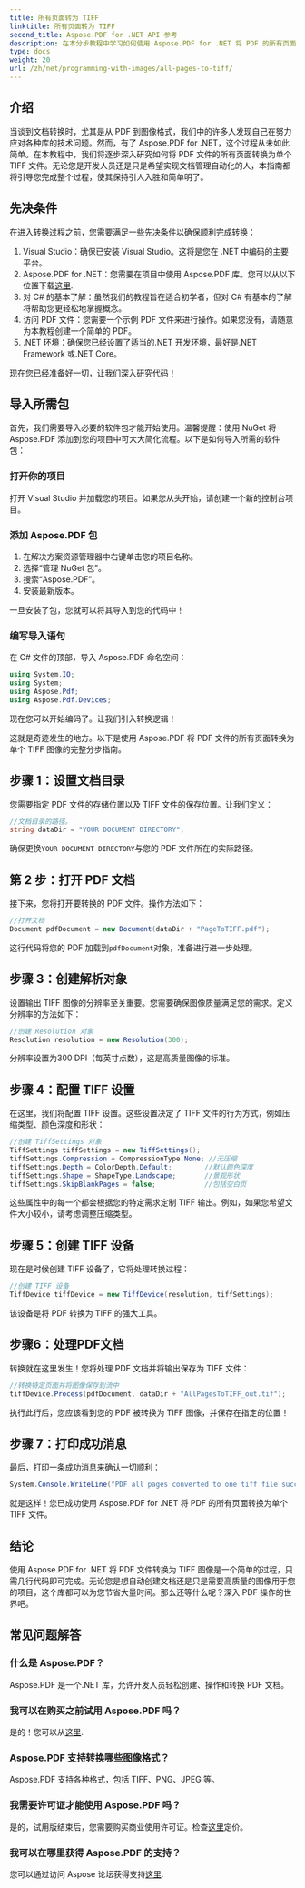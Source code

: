 ```yaml
---
title: 所有页面转为 TIFF
linktitle: 所有页面转为 TIFF
second_title: Aspose.PDF for .NET API 参考
description: 在本分步教程中学习如何使用 Aspose.PDF for .NET 将 PDF 的所有页面转换为 TIFF。轻松高效的文档管理。
type: docs
weight: 20
url: /zh/net/programming-with-images/all-pages-to-tiff/
---
```

## 介绍

当谈到文档转换时，尤其是从 PDF 到图像格式，我们中的许多人发现自己在努力应对各种库的技术问题。然而，有了 Aspose.PDF for .NET，这个过程从未如此简单。在本教程中，我们将逐步深入研究如何将 PDF 文件的所有页面转换为单个 TIFF 文件。无论您是开发人员还是只是希望实现文档管理自动化的人，本指南都将引导您完成整个过程，使其保持引人入胜和简单明了。

## 先决条件

在进入转换过程之前，您需要满足一些先决条件以确保顺利完成转换：

1. Visual Studio：确保已安装 Visual Studio。这将是您在 .NET 中编码的主要平台。
2.  Aspose.PDF for .NET：您需要在项目中使用 Aspose.PDF 库。您可以从以下位置下载[这里](https://releases.aspose.com/pdf/net/).
3. 对 C# 的基本了解：虽然我们的教程旨在适合初学者，但对 C# 有基本的了解将帮助您更轻松地掌握概念。
4. 访问 PDF 文件：您需要一个示例 PDF 文件来进行操作。如果您没有，请随意为本教程创建一个简单的 PDF。
5. .NET 环境：确保您已经设置了适当的.NET 开发环境，最好是.NET Framework 或.NET Core。

现在您已经准备好一切，让我们深入研究代码！

## 导入所需包

首先，我们需要导入必要的软件包才能开始使用。温馨提醒：使用 NuGet 将 Aspose.PDF 添加到您的项目中可大大简化流程。以下是如何导入所需的软件包：

### 打开你的项目

打开 Visual Studio 并加载您的项目。如果您从头开始，请创建一个新的控制台项目。

### 添加 Aspose.PDF 包

1. 在解决方案资源管理器中右键单击您的项目名称。
2. 选择“管理 NuGet 包”。
3. 搜索“Aspose.PDF”。
4. 安装最新版本。

一旦安装了包，您就可以将其导入到您的代码中！

### 编写导入语句

在 C# 文件的顶部，导入 Aspose.PDF 命名空间：

```csharp
using System.IO;
using System;
using Aspose.Pdf;
using Aspose.Pdf.Devices;
```

现在您可以开始编码了。让我们引入转换逻辑！

这就是奇迹发生的地方。以下是使用 Aspose.PDF 将 PDF 文件的所有页面转换为单个 TIFF 图像的完整分步指南。

## 步骤 1：设置文档目录

您需要指定 PDF 文件的存储位置以及 TIFF 文件的保存位置。让我们定义：

```csharp
//文档目录的路径。
string dataDir = "YOUR DOCUMENT DIRECTORY";
```

确保更换`YOUR DOCUMENT DIRECTORY`与您的 PDF 文件所在的实际路径。

## 第 2 步：打开 PDF 文档

接下来，您将打开要转换的 PDF 文件。操作方法如下：

```csharp
//打开文档
Document pdfDocument = new Document(dataDir + "PageToTIFF.pdf");
```

这行代码将您的 PDF 加载到`pdfDocument`对象，准备进行进一步处理。

## 步骤 3：创建解析对象

设置输出 TIFF 图像的分辨率至关重要。您需要确保图像质量满足您的需求。定义分辨率的方法如下：

```csharp
//创建 Resolution 对象
Resolution resolution = new Resolution(300);
```

分辨率设置为300 DPI（每英寸点数），这是高质量图像的标准。

## 步骤 4：配置 TIFF 设置

在这里，我们将配置 TIFF 设置。这些设置决定了 TIFF 文件的行为方式，例如压缩类型、颜色深度和形状：

```csharp
//创建 TiffSettings 对象
TiffSettings tiffSettings = new TiffSettings();
tiffSettings.Compression = CompressionType.None; //无压缩
tiffSettings.Depth = ColorDepth.Default;        //默认颜色深度
tiffSettings.Shape = ShapeType.Landscape;       //景观形状
tiffSettings.SkipBlankPages = false;            //包括空白页
```

这些属性中的每一个都会根据您的特定需求定制 TIFF 输出。例如，如果您希望文件大小较小，请考虑调整压缩类型。

## 步骤 5：创建 TIFF 设备

现在是时候创建 TIFF 设备了，它将处理转换过程：

```csharp
//创建 TIFF 设备
TiffDevice tiffDevice = new TiffDevice(resolution, tiffSettings);
```

该设备是将 PDF 转换为 TIFF 的强大工具。

## 步骤6：处理PDF文档

转换就在这里发生！您将处理 PDF 文档并将输出保存为 TIFF 文件：

```csharp
//转换特定页面并将图像保存到流中
tiffDevice.Process(pdfDocument, dataDir + "AllPagesToTIFF_out.tif");
```

执行此行后，您应该看到您的 PDF 被转换为 TIFF 图像，并保存在指定的位置！

## 步骤 7：打印成功消息

最后，打印一条成功消息来确认一切顺利：

```csharp
System.Console.WriteLine("PDF all pages converted to one tiff file successfully!");
```

就是这样！您已成功使用 Aspose.PDF for .NET 将 PDF 的所有页面转换为单个 TIFF 文件。

## 结论

使用 Aspose.PDF for .NET 将 PDF 文件转换为 TIFF 图像是一个简单的过程，只需几行代码即可完成。无论您是想自动创建文档还是只是需要高质量的图像用于您的项目，这个库都可以为您节省大量时间。那么还等什么呢？深入 PDF 操作的世界吧。

## 常见问题解答

### 什么是 Aspose.PDF？
Aspose.PDF 是一个.NET 库，允许开发人员轻松创建、操作和转换 PDF 文档。

### 我可以在购买之前试用 Aspose.PDF 吗？
是的！您可以从[这里](https://releases.aspose.com/).

### Aspose.PDF 支持转换哪些图像格式？
Aspose.PDF 支持各种格式，包括 TIFF、PNG、JPEG 等。

### 我需要许可证才能使用 Aspose.PDF 吗？
是的，试用版结束后，您需要购买商业使用许可证。检查[这里](https://purchase.aspose.com/)定价。

### 我可以在哪里获得 Aspose.PDF 的支持？
您可以通过访问 Aspose 论坛获得支持[这里](https://forum.aspose.com/c/pdf/10).